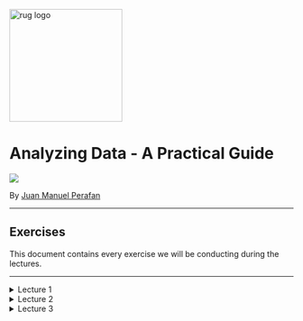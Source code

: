 <p><img src="https://www.rug.nl/about-ug/practical-matters/huisstijl/logobank-new/corporatelogo/corporatelogorood/rugr_logonl_rood_rgb.png" width="200" alt="rug logo"></p>

# Analyzing Data - A Practical Guide
<img src="https://img.shields.io/badge/academic%20year-2021--2022-red">
<p>By <a href="https://www.linkedin.com/in/jmperafan/">Juan Manuel Perafan</a></>

---
## **Exercises**

This document contains every exercise we will be conducting during the lectures. 

---
<details>
  <summary>Lecture 1</summary>

  ### **1.0 Introduction**
  Introduce yourself:
  - Name.
  - Study.
  - What do you expect from this course?

  <br></br>
  
  ### **1.1 Go Full Stalker**
  Imagine your objective is to create a digital trail of somebody's day. Make it at detailed as possible. Your exercise now is to think:

  - What type of data could you collect?
  - What practical problems would you run into? 
  
  <br></br>

  ### **1.2 Create KPI's**
  Choose any organization and imagine you work for them. Your objective is to:

  - Think about possible KPI's (i.e. key performance indicator).
  - Speculate how they can be measured.

  <br></br>

  ### **1.3 The Rat Factory**
  
  ```
  In 1902, in Vietnam, the colonial government created a bounty program that paid a reward for each rat killed. Vietnamese rat catchers quickly realized breeding rats was easier and profitable than catching them. 
  ```

  What you just read is an example of a perverse incentive (also known as cobra effect). Using your input for the previous exercise, your task is:

  - Think how an employee could exploit these KPI's.
  - Explore scenarios where it can be counter-productive.
  
</details>


<details>
  <summary>Lecture 2</summary>
  
  ---
  
  ### **2.0 Spreadsheet Galore**
  Imagine your organization wants to store operational data in a spreadsheet (e.g. Excel). 

  1. Do you think this is a good idea or not? 
  2. What can go wrong?
  3. Can you mitigate some of these issues by using the cloud version (e.g. Google Sheets)?

  <br></br>

  ### **2.1 Types Flat Files**

  1. Google the differences between a `csv file`, a `JSON file`, and a `parquet file`. Research them enough to understand when it is a good idea to use one over the other.

  2. Copy the text below into `Notepad` (or any text editor) and save it as `cars.csv`

  ```
  Year,Make,Model
  1997,Ford,E350
  2000,Mercury,Cougar
  ```
  3. Transform the text into a `JSON file` and save it as a new file called `cars.json`. Make sure you keep both files. It is also up to you if you want to transform them manually or use a website.

  4. Try to open both in Tableau. Do you notice any differences?

  <br></br>

  ### **2.2 Connect to a database**

  1. Open Tableau and connect to `Microsoft SQL Server`. Once the prompt opens, put in the following credentials:

  - Server: `3.143.125.139`
  - Authentication: `Use a specific username and password`
  - Username: `SQL`
  - Password: `SQL`

  Leave everything else empty and unchecked. 

  2. Explore the different databases and tables inside. Try to guess what each database is used for. For example, which ones are automatically generated.

  <br></br>

  ### **2.3 Working with APIs**

  1. Go to any browser and go to this site `https://openlibrary.org/search/authors.json?q=j%20k%20rowling`

  2. Replace `j%20k%20rowling` by the name of any other author. 

  Note: As you might have infered, `%20` is [HTML URL Encoding](https://www.w3schools.com/tags/ref_urlencode.ASP) for a space. There is at least one encoding for every character, but `%20` is the most common, since URLs cannot have spaces. Also, if `%20` feels a bit difficult to remember, you can also use `+`.

  <br></br>

  ### **2.4 Web Data Connector**

  1. Go to https://www.makeovermonday.co.uk/data/

  2. Pick any dataset.

  3. Open the link under the data column.

  4. You will be redirected to [data.world](data.world). You can find all sorts of public datasets in here. Most of them are perfect for your final project.

  5. Either create an account (you might be using this site more in the future) or use the following credentials to sign in:

  - Username: hc-analyzing-data
  - Password: analyzing-data

  5. Look for the `Open in app` button. The one with the three empty squares and the diamond at the top right of the dataset.

  <img src="https://media.data.world/KVWgC7jTjWaDkId1ub4Y_Screen%20Shot%202018-04-20%20at%202.14.07%20PM.png" />

  6. Follow the instructions and open it as a Web Data Connector in Tableau.

</details>

<details>
  <summary>Lecture 3</summary>

  ---
  
  ### **3.0 What is wrong with this data?**
  Your objective is to create a file with how this data is supposed to look once it is clean. It is ok if you don't know the name of the steps. For now, just think of how the clean dataset will look like.

<table class="table table-bordered table-hover table-condensed" style="border:1px solid black;margin-left:auto;margin-right:auto;">
   <thead>
      <tr>
         <th title="Field #1">name</th>
         <th title="Field #2">job</th>
         <th title="Field #3">age</th>
         <th title="Field #4">salary 2020</th>
         <th title="Field #5">salary 2021</th>
      </tr>
   </thead>
   <tbody>
      <tr>
         <td>john</td>
         <td> </td>
         <td> 21 years</td>
         <td align="right"> 0</td>
         <td align="right"> 1000</td>
      </tr>
      <tr>
         <td>JANE JOHNSON</td>
         <td> analyst</td>
         <td> 24</td>
         <td align="right"> $3500</td>
         <td align="right"> $4000</td>
      </tr>
      <tr>
         <td>Charlie</td>
         <td> chef</td>
         <td> fourty</td>
         <td align="right"> 30000</td>
         <td align="right"> 32000</td>
      </tr>
   </tbody>
</table>
  
  <br></br>
  
  ### **3.1 Cleaning a real-world data**

  You are going to be exploring and cleaning a real-world dataset here. All of the data comes from a real survey with thousands of participants.

  1. Check the [survey](https://www.askamanager.org/2021/04/how-much-money-do-you-make-4.html) and spot questions that might lead to data quality issues.

  2. Check the [answers](https://docs.google.com/spreadsheets/d/1IPS5dBSGtwYVbjsfbaMCYIWnOuRmJcbequohNxCyGVw/edit?resourcekey#gid=1625408792). Were you assumptions about the last question correct?

  3. Think what type of cleaning is needed to answer the following question: What is the average salary per race?

  4. Think of which rows you should filter. What to do with empty rows, with people outside of the US, people with no salary, duplicates or partial duplicates, and salaries that seem either too high or too low. This is not a science, it is a matter of judgement.

  5. Try to standarize the salary. Think of what to do with the column containing `Other monetary comp` and how you can turn other currencies into dollars (or whatever other currency you prefer).

  6. Look at the `Country` column. How are you going to standarize it? Here is a rule of thumb, if you are cleaning:

  - < 10 values: Use [logical formulas](https://help.tableau.com/current/pro/desktop/en-us/functions_functions_logical.htm)  like `IF` and `CASE` or [use Groups in Tableau](https://www.guru99.com/tableau-sort-data.html). It is a manual option, but it is much better for performance.

  - 10+ values: Create a new table (or spreadsheet) with 2 columns. One containing all of the unique values currently in the dataset and a second column with the clean value (your table should look like the one below). Once you are done, join both tables and only keep the correct one.

<table class="table table-bordered table-hover table-condensed" style="border:1px solid black;margin-left:auto;margin-right:auto;">
   <thead>
      <tr>
         <th title="Field #1">Raw</th>
         <th title="Field #2">Clean</th>
      </tr>
   </thead>
   <tbody>
      <tr>
         <td>US</td>
         <td> United States</td>
      </tr>
      <tr>
         <td>USA</td>
         <td> United States</td>
      </tr>
      <tr>
         <td>U.S.A.</td>
         <td> United States</td>
      </tr>
      <tr>
         <td>United States</td>
         <td> United States</td>
      </tr>
      <tr>
         <td>America</td>
         <td> United States</td>
      </tr>
   </tbody>
</table>
  
  <br></br>

  ### **3.2 The Next Birthday?**

  Your company wants a dashboard that shows how many days until the next birthdays or anniversaries. The data looks something like this:

  ```
  employee_id, birthday, anniversary
  1, 10 April, 15 October
  2, 1 January, 1 December
  3, 7 September, 1 November
  4, 22 July, 1 July
  ```

  1. Copy and paste this dataset into Tableau. [Here is a tutorial on how to do it](https://www.thedataschool.co.uk/jonathan-allenby/tableau-tip-you-can-paste-data-directly-into-tableau). Make sure the data is imported correctly (commas as separators).

  2. Find a way to clean the dates. You were provided a day and a month, but the year is missing. If you just [change the data type to date](https://help.tableau.com/current/pro/desktop/en-us/datafields_typesandroles_datatypes.htm), Tableau will infer the year 1900.

  3. You don't need to do this, but there are some advantages in [pivoting](https://help.tableau.com/current/pro/desktop/en-us/pivot.htm) both of the date columns (i.e. anniversary and birthday). Why don't you try creating a dataset that looks like this:

  <table class="table-bordered table-hover table-condensed" style="border:1px solid black;margin-left:auto;margin-right:auto;">
    <thead>
        <tr>
          <th title="Field #1">employee_id</th>
          <th title="Field #2">event_type</th>
          <th title="Field #3">date</th>
        </tr>
    </thead>
    <tbody>
        <tr>
          <td align="right">1</td>
          <td> birthday</td>
          <td> 10 April</td>
        </tr>
        <tr>
          <td align="right">1</td>
          <td>  anniversary</td>
          <td> 15 October</td>
        </tr>
        <tr>
          <td align="right">2</td>
          <td> birthday</td>
          <td> 1 January</td>
        </tr>
        <tr>
          <td align="right">2</td>
          <td>  anniversary</td>
          <td> 1 December</td>
        </tr>
    </tbody>
  </table>

  4. Try to calculate when will be the next birthday or anniversary. A big part of the job of an analyst is to Google these types of things, so I would advise you to do that instead of peaking at the hints. 

  <details>
    <summary>Here is a hint.</summary>
    
  If the date hasn't happened yet this year, then the right year is `YEAR(TODAY())`. If the date happened already, the right year is `YEAR(TODAY()) + 1`. 

  The result that you requires the following ingredients: `MAKEDATE()`, `YEAR()`, `TODAY()`, `IIF()`.

  In case you are wondering, `IIF()` is short for Intermediate IF. While in a normal `IF` statement you can add as many conditions as you want, `IIF()` only accepts one clause. In plain English, if something then this, otherwise that. 
  </details>

  <details>
    <summary>Fine, here is the answer.</summary>

  You need two formulas, one that calculates the date this year. It will look something like this:

  ```
  MAKEDATE( 
    YEAR(TODAY()), 
    MONTH([Date]),
    DAY([Date])
  )
  ```

  The second formula is the date next year. 

  ```
  MAKEDATE( 
    YEAR(TODAY()) + 1, 
    MONTH([Date]),
    DAY([Date])
  )
  ```

  The final formula compares if the date has already happened. 

  For this one, I assume you called the first formulas `Date This Year` and then second formula `Date Next Year`. This won't work if you gave the formulas a different name.

  ```
  IIF(
    [Date This Year] > TODAY(),
    [Date This Year],
    [Date Next Year]
  )
  ```
  </details>

  <pr></pr>

  5. Now use `TODAY()` and the formula you calculated in step 4 and find out how many days left before the next important dates.

  <details>
    <summary> Fine, here is the answer. </summary>
    
    ```
    DATEDIFF(
      'day',
      [Date Next Year],
      TODAY()
    )
    ```
  </details>
  
  <pr></pr>

  6. Filter to include only the top 5 events. [Check TOPN filters](https://playfairdata.com/how-to-use-index-for-easier-top-n-tableau-filters/).

  <br></br>

  ### **3.3 Putting Data Together**

  Data often needs to combined. In this exercise you will do two of the most common transformations supported by Tableau (i.e. union and relationship). Please note that Tableau also supports [joins](https://help.tableau.com/current/pro/desktop/en-us/joining_tables.htm) and [blending](https://help.tableau.com/current/pro/desktop/en-us/multiple_connections.htm), but we will not cover them during these class. 

  1. Check the [AdventureWorks dataset](https://github.com/jmperafan/analyzing-data/tree/master/datasets/Adventure%20Works). 

  2. Download the following files into your computer:
  - AdventureWorks_Sales_2015.csv
  - AdventureWorks_Sales_2016.csv
  - AdventureWorks_Sales_2017.csv
  - AdventureWorks_Customers.csv
  - AdventureWorks_Products.csv

  3. Open any of them in Tableau. Note how there is an option to your left with all of the files in this folder. 

  4. Add a [wildcard union](https://help.tableau.com/current/pro/desktop/en-us/union.htm). Use `AdventureWorks_Sales__*` as the wild card. This will grab all of the sales files in the folder and ignore the other ones. You can make your wild cards more or less strict. It is a matter of judgement if `*Sales*` is good enough. Or if you need something more strict like `AdventureWorks_Sales__20*`.

  5. Create a [relationship](https://help.tableau.com/current/pro/desktop/en-us/relate_tables.htm) between the big table containing all of the sales the other tables. Namely, Products and Customers. Tableau will find the linking fields automatically for you, but it is not a bad idea to check if it is correct.

</details>
